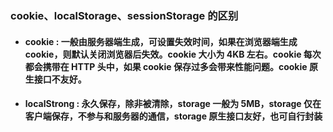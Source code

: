 ### cookie、localStorage、sessionStorage 的区别

- #### cookie : 一般由服务器端生成，可设置失效时间，如果在浏览器端生成 cookie，则默认关闭浏览器后失效。cookie 大小为 4KB 左右。cookie 每次都会携带在 HTTP 头中，如果 cookie 保存过多会带来性能问题。cookie 原生接口不友好。
- #### localStrong : 永久保存，除非被清除，storage 一般为 5MB，storage 仅在客户端保存，不参与和服务器的通信，storage 原生接口友好，也可自行封装
